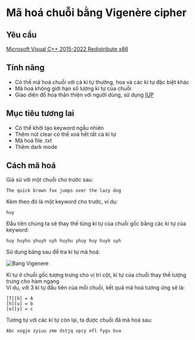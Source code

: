 # Mã hoá chuỗi bằng Vigenère cipher
## Yêu cầu 
[Microsoft Visual C++ 2015-2022 Redistribute x86](https://docs.microsoft.com/en-us/cpp/windows/latest-supported-vc-redist?view=msvc-170)
## Tính năng
- Có thể mã hoá chuỗi với cả kí tự thường, hoa và các kí tự đặc biệt khác <br />
- Mã hoá không giới hạn số lượng kí tự của chuỗi <br />
- Giao diện đồ hoạ thân thiện với người dùng, sử dụng [IUP](https://www.tecgraf.puc-rio.br/iup/) <br />
## Mục tiêu tương lai
- Có thể khởi tạo keyword ngẫu nhiên <br />
- Thêm nút clear có thể xoá hết tất cả kí tự <br />
- Mã hoá file .txt <br />
- Thêm dark mode <br />
## Cách mã hoá
  Giả sử với một chuỗi cho trước sau:
  ```
  The quick brown fox jumps over the lazy dog
  ```
  Kèm theo đó là một keyword cho trước, ví dụ:
  ```
  huy
  ```
  Đầu tiên chúng ta sẽ thay thế từng kí tự của chuỗi gốc bằng các kí tự của keyword:
  ```
  huy huyhu yhuyh uyh huyhu yhuy huy huyh uyh
  ```
  Sử dụng bảng sau để tra kí tự mã hoá: <br >
  
  ![Bang Vigenere](https://crypto.interactive-maths.com/uploads/1/1/3/4/11345755/1889186_orig.jpg)
  
  Kí tự ở chuỗi gốc tượng trưng cho vị trí cột, kí tự của chuỗi thay thế tượng trưng cho hàm ngang <br >
  Ví dụ, với 3 kí tự đầu tiên của mỗi chuỗi, kết quả mã hoá tương ứng sẽ là:
  ```
  [T][h] = A
  [h][u] = b
  [e][y] = c
  ```
  Tương tự với các kí tự còn lại, ta được chuỗi đã mã hoá sau:
  ```
  Abc xogje zyiuu zme dstjq vpcy nfl fygs bva
  ```
 
